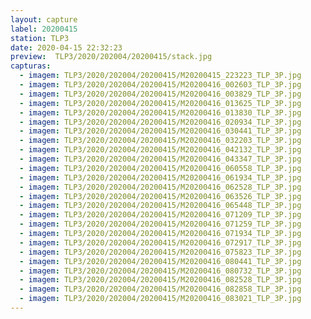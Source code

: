 ```yaml
---
layout: capture
label: 20200415
station: TLP3
date: 2020-04-15 22:32:23
preview:  TLP3/2020/202004/20200415/stack.jpg
capturas:
  - imagem: TLP3/2020/202004/20200415/M20200415_223223_TLP_3P.jpg
  - imagem: TLP3/2020/202004/20200415/M20200416_002603_TLP_3P.jpg
  - imagem: TLP3/2020/202004/20200415/M20200416_003829_TLP_3P.jpg
  - imagem: TLP3/2020/202004/20200415/M20200416_013625_TLP_3P.jpg
  - imagem: TLP3/2020/202004/20200415/M20200416_013830_TLP_3P.jpg
  - imagem: TLP3/2020/202004/20200415/M20200416_020934_TLP_3P.jpg
  - imagem: TLP3/2020/202004/20200415/M20200416_030441_TLP_3P.jpg
  - imagem: TLP3/2020/202004/20200415/M20200416_032203_TLP_3P.jpg
  - imagem: TLP3/2020/202004/20200415/M20200416_042132_TLP_3P.jpg
  - imagem: TLP3/2020/202004/20200415/M20200416_043347_TLP_3P.jpg
  - imagem: TLP3/2020/202004/20200415/M20200416_060558_TLP_3P.jpg
  - imagem: TLP3/2020/202004/20200415/M20200416_061934_TLP_3P.jpg
  - imagem: TLP3/2020/202004/20200415/M20200416_062528_TLP_3P.jpg
  - imagem: TLP3/2020/202004/20200415/M20200416_063526_TLP_3P.jpg
  - imagem: TLP3/2020/202004/20200415/M20200416_065448_TLP_3P.jpg
  - imagem: TLP3/2020/202004/20200415/M20200416_071209_TLP_3P.jpg
  - imagem: TLP3/2020/202004/20200415/M20200416_071259_TLP_3P.jpg
  - imagem: TLP3/2020/202004/20200415/M20200416_071934_TLP_3P.jpg
  - imagem: TLP3/2020/202004/20200415/M20200416_072917_TLP_3P.jpg
  - imagem: TLP3/2020/202004/20200415/M20200416_075823_TLP_3P.jpg
  - imagem: TLP3/2020/202004/20200415/M20200416_080441_TLP_3P.jpg
  - imagem: TLP3/2020/202004/20200415/M20200416_080732_TLP_3P.jpg
  - imagem: TLP3/2020/202004/20200415/M20200416_082528_TLP_3P.jpg
  - imagem: TLP3/2020/202004/20200415/M20200416_082858_TLP_3P.jpg
  - imagem: TLP3/2020/202004/20200415/M20200416_083021_TLP_3P.jpg
---
```

